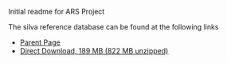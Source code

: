 Initial readme for ARS Project

The silva reference database can be found at the following links
- [Parent Page](https://www.arb-silva.de/no_cache/download/archive/current/Exports/)
- [Direct Download, 189 MB (822 MB unzipped)](https://www.arb-silva.de/fileadmin/silva_databases/current/Exports/SILVA_138_SSURef_NR99_tax_silva.fasta.gz)